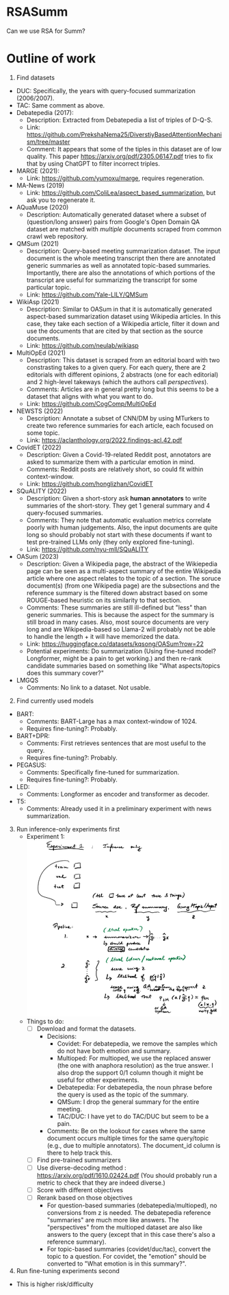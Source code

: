 # RSASumm

Can we use RSA for Summ?


# Outline of work

1. Find datasets
- DUC: Specifically, the years with query-focused summarization (2006/2007).
- TAC: Same comment as above.
- Debatepedia (2017):
    - Description: Extracted from Debatepedia a list of triples of D-Q-S.
    - Link: https://github.com/PrekshaNema25/DiverstiyBasedAttentionMechanism/tree/master
    - Comment: It appears that some of the tiples in this dataset are of low quality. This paper https://arxiv.org/pdf/2305.06147.pdf tries to fix that by using ChatGPT to filter incorrect triples.
- MARGE (2021):
    - Link: https://github.com/yumoxu/marge, requires regeneration.
- MA-News (2019)
    - Link: https://github.com/ColiLea/aspect_based_summarization, but ask you to regenerate it.
- AQuaMuse (2020)
    - Description: Automatically generated dataset where a subset of (question/long answer) pairs from Google's Open Domain QA dataset are matched with *multiple* documents scraped from common crawl web repository.
- QMSum (2021)
    - Description: Query-based meeting summarization dataset. The input document is the whole meeting transcript then there are annotated generic summaries as well as annotated topic-based summaries. Importantly, there are also the annotations of which portions of the transcript are useful for summarizing the transcript for some particular topic.
    - Link: https://github.com/Yale-LILY/QMSum
- WikiAsp (2021)
    - Description: Similar to OASum in that it is automatically generated aspect-based summarization dataset using Wikipedia articles. In this case, they take each section of a Wikipedia article, filter it down and use the documents that are cited by that section as the source documents.
    - Link: https://github.com/neulab/wikiasp
- MultiOpEd (2021)
    - Description: This dataset is scraped from an editorial board with two constrasting takes to a given query. For each query, there are 2 editorials with different opinions, 2 abstracts (one for each editorial) and 2 high-level takeways (which the authors call *perspectives*).
    - Comments: Articles are in general pretty long but this seems to be a dataset that aligns with what you want to do.
    - Link: https://github.com/CogComp/MultiOpEd
- NEWSTS (2022)
    - Description: Annotate a subset of CNN/DM by using MTurkers to create two reference summaries for each article, each focused on some topic.
    - Link: https://aclanthology.org/2022.findings-acl.42.pdf
- CovidET (2022)
    - Description: Given a Covid-19-related Reddit post, annotators are asked to summarize them with a particular emotion in mind.
    - Comments: Reddit posts are relatively short, so could fit within context-window.
    - Link: https://github.com/honglizhan/CovidET
- SQuALITY (2022)
    - Description: Given a short-story ask **human annotators** to write summaries of the short-story. They get 1 general summary and 4 query-focused summaries. 
    - Comments: They note that automatic evaluation metrics correlate poorly with human judgements. Also, the input documents are quite long so should probably not start with these documents if want to test pre-trained LLMs only (they only explored fine-tuning).
    - Link: https://github.com/nyu-mll/SQuALITY
- OASum (2023)
    - Description: Given a Wikipedia page, the abstract of the Wikiepedia page can be seen as a multi-aspect summary of the entire Wikipedia article where one aspect relates to the topic of a section. The soruce document(s) (from one Wikipedia page) are the subsections and the reference summary is the filtered down abstract based on some ROUGE-based heuristic on its similarity to that section.
    - Comments: These summaries are still ill-defined but "less" than generic summaries. This is because the aspect for the summary is still broad in many cases. Also, most source documents are very long and are Wikipedia-based so Llama-2 will probably not be able to handle the length + it will have memorized the data.
    - Link: https://huggingface.co/datasets/kqsong/OASum?row=22
    - Potential experiments: Do summarization (Using fine-tuned model? Longformer, might be a pain to get working.) and then re-rank candidate summaries based on something like "What aspects/topics does this summary cover?"
- LMGQS
    - Comments: No link to a dataset. Not usable.

2. Find currently used models
- BART:
    - Comments: BART-Large has a max context-window of 1024.
    - Requires fine-tuning?: Probably.
- BART+DPR:
    - Comments: First retrieves sentences that are most useful to the query.
    - Requires fine-tuning?: Probably.
- PEGASUS:
    - Comments: Specifically fine-tuned for summarization.
    - Requires fine-tuning?: Probably.
- LED:
    - Comments: Longformer as encoder and transformer as decoder.
- T5:
    - Comments: Already used it in a preliminary experiment with news summarization.
3. Run inference-only experiments first
    - Experiment 1:
    ![alt text](image.png)
    - Things to do:
        - [ ] Download and format the datasets.
            - Decisions:
                - Covidet: For debatepedia, we remove the samples which do not have both emotion and summary.
                - Multioped: For multioped, we use the replaced answer (the one with anaphora resolution) as the true answer. I also drop the support 0/1 column though it might be useful for other experiments.
                - Debatepedia: For debatepedia, the noun phrase before the query is used as the topic of the summary.
                - QMSum: I drop the general summary for the entire meeting.
                - TAC/DUC: I have yet to do TAC/DUC but seem to be a pain. 
            - Comments: Be on the lookout for cases where the same document occurs multiple times for the same query/topic (e.g., due to multiple annotators). The document_id column is there to help track this.
        - [ ] Find pre-trained summarizers
        - [ ] Use diverse-decoding method : https://arxiv.org/pdf/1610.02424.pdf (You should probably run a metric to check that they are indeed diverse.)
        - [ ] Score with different objectives
        - [ ] Rerank based on those objectives
            - For question-based summaries (debatepedia/multioped), no conversions from z is needed. The debatepedia reference "summaries" are much more like answers. The "perspectives" from the multioped dataset are also like answers to the query (except that in this case there's also a reference summary).
            - For topic-based summaries (covidet/duc/tac), convert the topic to a question. For covidet, the "emotion" should be converted to "What emotion is in this summary?". 
4. Run fine-tuning experiments second
- This is higher risk/difficulty